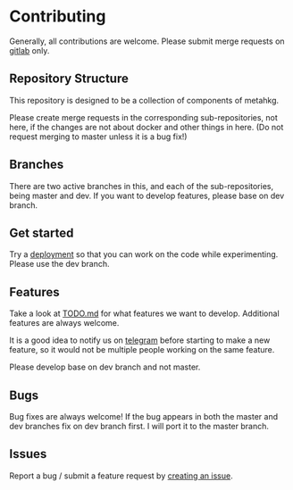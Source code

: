 # Contributing

Generally, all contributions are welcome. Please submit merge requests on [gitlab](https://gitlab.com/metahkg) only.

## Repository Structure

This repository is designed to be a collection of components of metahkg.

Please create merge requests in the corresponding sub-repositories, not here, if the changes are not about docker and other things in here. (Do not request merging to master unless it is a bug fix!)

## Branches

There are two active branches in this, and each of the sub-repositories, being master and dev.
If you want to develop features, please base on dev branch.

## Get started

Try a [deployment](https://docs.metahkg.org/docs/category/deploy-metahkg) so that you can work on the code while experimenting. Please use the dev branch.

## Features

Take a look at [TODO.md](./TODO.md) for what features we want to develop. Additional features are always welcome.

It is a good idea to notify us on [telegram](https://t.me/+WbB7PyRovUY1ZDFl) before starting to make a new feature, so it would not be multiple people working on the same feature.

Please develop base on dev branch and not master.

## Bugs

Bug fixes are always welcome! If the bug appears in both the master and dev branches fix on dev branch first. I will port it to the master branch.

## Issues

Report a bug / submit a feature request by [creating an issue](https://gitlab.com/groups/metahkg/-/issues).
